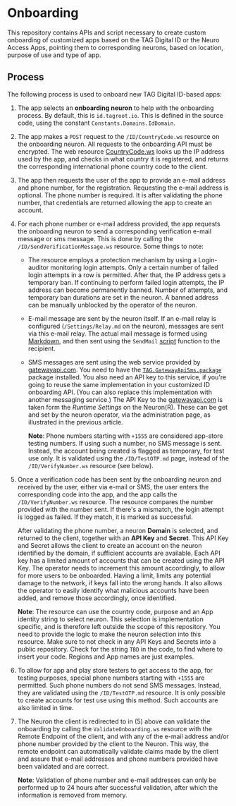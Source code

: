 Onboarding
=============

This repository contains APIs and script necessary to create custom onboarding of customized apps based on the TAG Digital ID or 
the Neuro Access Apps, pointing them to corresponding neurons, based on location, purpose of use and type of app.

Process
----------

The following process is used to onboard new TAG Digital ID-based apps:

1.	The app selects an **onboarding neuron** to help with the onboarding process. By default, this is `id.tagroot.io`. This
	is defined in the source code, using the constant `Constants.Domains.IdDomain`.

2.	The app makes a `POST` request to the `/ID/CountryCode.ws` resource on the onboarding neuron. All requests to the onboarding
	API must be encrypted. The web resource [CountryCode.ws](Root/ID/CountryCode.ws) looks up the IP address used by the app,
	and checks in what country it is registered, and returns the corresponding international phone country code to the client.

3.	The app then requests the user of the app to provide an e-mail address and phone number, for the registration. Requesting
	the e-mail address is optional. The phone number is required. It is after validating the phone number, that credentials
	are returned allowing the app to create an account.

4.	For each phone number or e-mail address provided, the app requests the onboarding neuron to send a corresponding verification
	e-mail message or sms message. This is done by calling the `/ID/SendVerificationMessage.ws` resource. Some things to note:

	*	The resource employs a protection mechanism by using a Login-auditor monitoring login attempts. Only a certain number
		of failed login attempts in a row is permitted. After that, the IP address gets a temporary ban. If continuing to
		perform failed login attempts, the IP address can become permanently banned. Number of attempts, and temporary ban
		durations are set in the neuron. A banned address can be manually unblocked by the operator of the neuron.

	*	E-mail message are sent by the neuron itself. If an e-mail relay is configured (`/Settings/Relay.md` on the neuron),
		messages are sent via this e-mail relay. The actual mail message is formed using [Markdown][], and then sent using the
		`SendMail` [script][] function to the recipient.

	*	SMS messages are sent using the web service provided by [gatewayapi.com][]. You need to have the 
		[`TAG.GatewayApiSms.package`](https://lab.tagroot.io/Community/Post/Service_for_sending_SMS_using_GatewayAPI)
		package installed. You also need an API key to this service, if you're going to reuse the same implementation in your 
		customized ID onboarding API. (You can also replace this implementation with another messaging service.) The API Key to the 
		[gatewayapi.com][] is taken form the *Runtime Settings* on the Neuron(R). These can be get and set by the neuron operator, 
		via the administration page, as illustrated in the previous article.

		**Note**: Phone numbers starting with `+1555` are considered app-store testing numbers. If using such a number, no
		SMS message is sent. Instead, the account being created is flagged as temporary, for test use only. It is validated
		using the `/ID/TestOTP.md` page, instead of the `/ID/VerifyNumber.ws` resource (see below).

5.	Once a verification code has been sent by the onboarding neuron and received by the user, either via e-mail or SMS, the user
	enters the corresponding code into the app, and the app calls the `/ID/VerifyNumber.ws` resource. The resource compares the
	number provided with the number sent. If there's a mismatch, the login attempt is logged as failed. If they match, it is marked
	as successful.
	
	After validating the phone number, a neuron **Domain** is selected, and returned to the client, together with an **API Key** 
	and **Secret**. This API Key and Secret allows the client to create an account on the neuron identified by the domain, if 
	sufficient accounts are available. Each API key has a limited amount of accounts that can be created using the API Key. The 
	operator needs to increment this amount accordingly, to allow for more users to be onboarded. Having a limit, limits any 
	potential damage to the network, if keys fall into the wrong hands. It also allows the operator to easily identify what 
	malicious accounts have been added, and remove those accordingly, once identified.

	**Note**: The resource can use the country code, purpose and an App identity string to select neuron. This selection is
	implementation specific, and is therefore left outside the scope of this repository. You need to provide the logic to make
	the neuron selection into this resource. Make sure to not check in any API Keys and Secrets into a public repository.
	Check for the string `TBD` in the code, to find where to insert your code. Regions and App names are just examples.

6.	To allow for app and play store testers to get access to the app, for testing purposes, special phone numbers starting with
	`+1555` are permitted. Such phone numbers do not send SMS messages. Instead, they are validated using the `/ID/TestOTP.md`
	resource. It is only possible to create accounts for test use using this method. Such accounts are also limited in time.

7.	The Neuron the client is redirected to in (5) above can validate the onboarding by calling the `ValidateOnboarding.ws`
	resource with the Remote Endpoint of the client, and with any of the e-mail address and/or phone number provided by the
	client to the Neuron. This way, the remote endpoint can automatically validate claims made by the client and assure that
	e-mail addresses and phone numbers provided have been validated and are correct.
	
	**Note**: Validation of phone number and e-mail addresses can only be performed up to 24 hours after successful validation,
	after which the information is removed from memory.

[gatewayapi.com]: https://gatewayapi.com/
[script]: https://lab.tagroot.io/Script.md
[Markdown]: https://lab.tagroot.io/Markdown.md